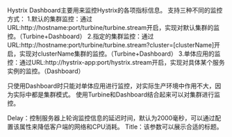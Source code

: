 Hystrix Dashboard主要用来监控Hystrix的各项指标信息。
支持三种不同的监控方式：
1.默认的集群监控：通过URL:http://hostname:port/turbine/turbine.stream开启，实现对默认集群的监控。（Turbine+Dashboard）
2.指定的集群监控：通过URL:http://hostname:port/turbine/turbine.stream?cluster=[clusterName]开启，实现对clusterName集群的监控。（Turbine+Dashboard）
3.单体应用的监控：通过URL:http://hystrix-app:port/hystrix.stream开启，实现对具体某个服务实例的监控。（Dashboard）

只使用Dashboard时只能对单体应用进行监控，对实际生产环境中作用不大，因为实际中都是集群模式。
使用Turbine和Dashboard结合起来可以对集群进行监控。

Delay：控制服务器上轮询监控信息的延迟时间，默认为2000毫秒，可以通过配置该属性来降低客户端的网络和CPU消耗。
Title：该参数可以展示合适的标题。